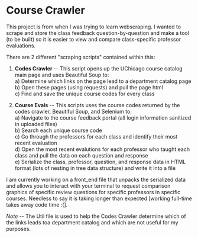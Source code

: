 # Course Crawler
This project is from when I was trying to learn webscraping. I wanted to scrape and store the class feedback question-by-question and make a tool (to be built) so it is easier to view and compare class-specific professor evaluations. 

There are 2 different "scraping scripts" contained within this:

1) **Codes Crawler** -- This script opens up the UChicago course catalog main page and uses Beautiful Soup to: <br />
   a) Determine which links on the page lead to a department catalog page <br />
   b) Open these pages (using requests) and pull the page html <br />
   c) Find and save the unique course codes for every class
   
2) **Course Evals** -- This scripts uses the course codes returned by the codes crawler, Beautiful Soup, and Selenium to: <br />
  a) Navigate to the course feedback portal (all login information sanitized in uploaded files) <br />
  b) Search each unique course code <br />
  c) Go through the professors for each class and identify their most recent evaluation <br />
  d) Open the most recent evalutions for each professor who taught each class and pull the data on each question and response <br />
  e) Serialize the class, professor, question, and response data in HTML format (lots of nesting in tree data structure) and write it into a file
  
I am currently working on a front_end file that unpacks the serialized data and allows you to interact with your terminal to request comparison 
graphics of specific review questions for specific professors in specific courses. Needless to say it is taking longer than expected [working full-time
takes away code time :(].

*Note* -- The Util file is used to help the Codes Crawler determine which of the links leads toa department catalog and which are not useful for my purposes.
